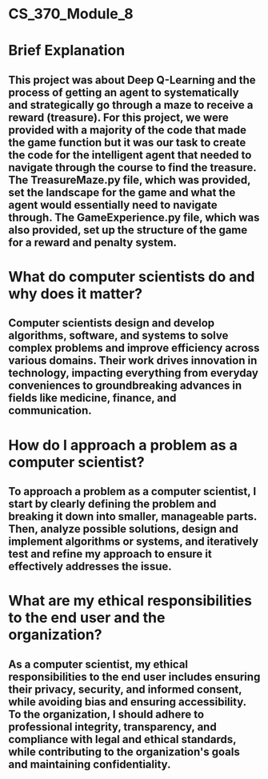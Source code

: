 # CS_370_Module_8

# Brief Explanation

## This project was about Deep Q-Learning and the process of getting an agent to systematically and strategically go through a maze to receive a reward (treasure). For this project, we were provided with a majority of the code that made the game function but it was our task to create the code for the intelligent agent that needed to navigate through the course to find the treasure. The TreasureMaze.py file, which was provided, set the landscape for the game and what the agent would essentially need to navigate through. The GameExperience.py file, which was also provided, set up the structure of the game for a reward and penalty system.

###

# What do computer scientists do and why does it matter?

## Computer scientists design and develop algorithms, software, and systems to solve complex problems and improve efficiency across various domains. Their work drives innovation in technology, impacting everything from everyday conveniences to groundbreaking advances in fields like medicine, finance, and communication.

# How do I approach a problem as a computer scientist?

## To approach a problem as a computer scientist, I start by clearly defining the problem and breaking it down into smaller, manageable parts. Then, analyze possible solutions, design and implement algorithms or systems, and iteratively test and refine my approach to ensure it effectively addresses the issue.

# What are my ethical responsibilities to the end user and the organization?

## As a computer scientist, my ethical responsibilities to the end user includes ensuring their privacy, security, and informed consent, while avoiding bias and ensuring accessibility. To the organization, I should adhere to professional integrity, transparency, and compliance with legal and ethical standards, while contributing to the organization's goals and maintaining confidentiality.
